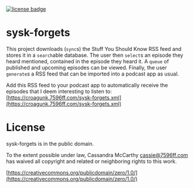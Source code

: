 [![license badge]][license link]

# sysk-forgets

This project downloads (`sync`s) the Stuff You Should Know RSS feed and stores it in a `search`able
database. The user then `select`s an episode they heard mentioned, contained in the episode they
heard it. A `queue` of published and upcoming episodes can be viewed. Finally, the user `generate`s
a RSS feed that can be imported into a podcast app as usual.

Add this RSS feed to your podcast app to automatically receive the episodes that I deem interesting
to listen to:
[https://croagunk.7596ff.com/sysk-forgets.xml](https://croagunk.7596ff.com/sysk-forgets.xml)

# License

sysk-forgets is in the public domain.

To the extent possible under law, Cassandra McCarthy <cassie@7596ff.com>
has waived all copyright and related or neighboring rights to this work.

[https://creativecommons.org/publicdomain/zero/1.0/](https://creativecommons.org/publicdomain/zero/1.0/)

[license badge]: https://img.shields.io/static/v1?label=license&message=public%20domain&color=7596ff&style=flat-square
[license link]: https://creativecommons.org/publicdomain/zero/1.0/
